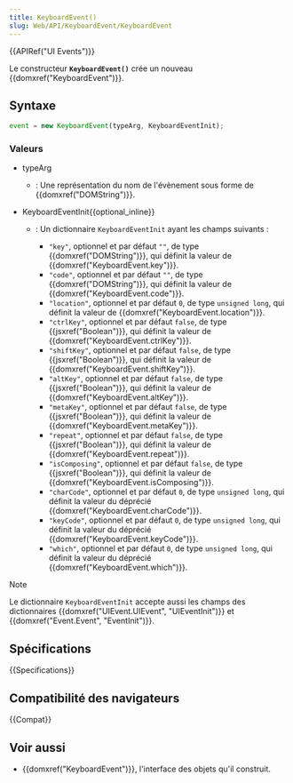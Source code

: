 ```yaml
---
title: KeyboardEvent()
slug: Web/API/KeyboardEvent/KeyboardEvent
---
```


{{APIRef("UI Events")}}

Le constructeur **`KeyboardEvent()`** crée un nouveau {{domxref("KeyboardEvent")}}.

## Syntaxe

```js
event = new KeyboardEvent(typeArg, KeyboardEventInit);
```

### Valeurs

- typeArg
  - : Une représentation du nom de l'évènement sous forme de {{domxref("DOMString")}}.
- KeyboardEventInit{{optional_inline}}

  - : Un dictionnaire `KeyboardEventInit` ayant les champs suivants :

    - `"key"`, optionnel et par défaut `""`, de type {{domxref("DOMString")}}, qui définit la valeur de {{domxref("KeyboardEvent.key")}}.
    - `"code"`, optionnel et par défaut `""`, de type {{domxref("DOMString")}}, qui définit la valeur de {{domxref("KeyboardEvent.code")}}.
    - `"location"`, optionnel et par défaut `0`, de type `unsigned long`, qui définit la valeur de {{domxref("KeyboardEvent.location")}}.
    - `"ctrlKey"`, optionnel et par défaut `false`, de type {{jsxref("Boolean")}}, qui définit la valeur de {{domxref("KeyboardEvent.ctrlKey")}}.
    - `"shiftKey"`, optionnel et par défaut `false`, de type {{jsxref("Boolean")}}, qui définit la valeur de {{domxref("KeyboardEvent.shiftKey")}}.
    - `"altKey"`, optionnel et par défaut `false`, de type {{jsxref("Boolean")}}, qui définit la valeur de {{domxref("KeyboardEvent.altKey")}}.
    - `"metaKey"`, optionnel et par défaut `false`, de type {{jsxref("Boolean")}}, qui définit la valeur de {{domxref("KeyboardEvent.metaKey")}}.
    - `"repeat"`, optionnel et par défaut `false`, de type {{jsxref("Boolean")}}, qui définit la valeur de {{domxref("KeyboardEvent.repeat")}}.
    - `"isComposing"`, optionnel et par défaut `false`, de type {{jsxref("Boolean")}}, qui définit la valeur de {{domxref("KeyboardEvent.isComposing")}}.
    - `"charCode"`, optionnel et par défaut `0`, de type `unsigned long`, qui définit la valeur du déprécié {{domxref("KeyboardEvent.charCode")}}.
    - `"keyCode"`, optionnel et par défaut `0`, de type `unsigned long`, qui définit la valeur du déprécié {{domxref("KeyboardEvent.keyCode")}}.
    - `"which"`, optionnel et par défaut `0`, de type `unsigned long`, qui définit la valeur du déprécié {{domxref("KeyboardEvent.which")}}.

> [!NOTE]
> Le dictionnaire `KeyboardEventInit` accepte aussi les champs des dictionnaires {{domxref("UIEvent.UIEvent", "UIEventInit")}} et {{domxref("Event.Event", "EventInit")}}.

## Spécifications

{{Specifications}}

## Compatibilité des navigateurs

{{Compat}}

## Voir aussi

- {{domxref("KeyboardEvent")}}, l'interface des objets qu'il construit.
